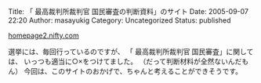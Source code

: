 Title: 「 最高裁判所裁判官 国民審査の判断資料」のサイト
Date: 2005-09-07 22:20
Author: masayukig
Category: Uncategorized
Status: published

[homepage2.nifty.com](http://homepage2.nifty.com/misoshiru/mg/judgedata.htm)

選挙には、毎回行っているのですが、
「 最高裁判所裁判官 国民審査」に関しては、
いっつも適当に○×をつけてました。
（だって判断材料が全然ないんだもん）
今回は、このサイトのおかげで、ちゃんと考えることができそうです。
